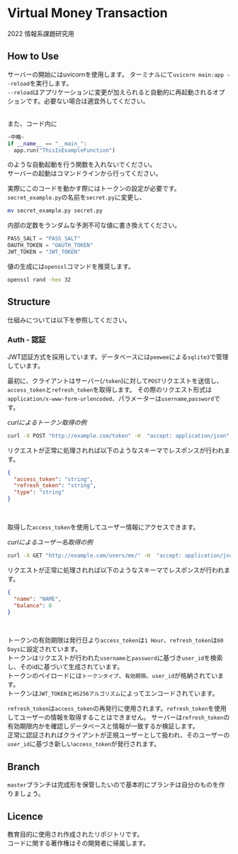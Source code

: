 # Virtual Money Transaction 
2022 情報系課題研究用 <br>

## How to Use
サーバーの開始にはuvicornを使用します。
ターミナルにて`uvicorn main:app --reload`を実行します。<br>
`--reload`はアプリケーションに変更が加えられると自動的に再起動されるオプションです。必要ない場合は適宜外してください。

<br>また、コード内に
```python
~中略~
if __name__ == "__main_":
  app.run("ThisIsExampleFunction")
```
のような自動起動を行う関数を入れないでください。<br>
サーバーの起動はコマンドラインから行ってください。
<br>

実際にこのコードを動かす際にはトークンの設定が必要です。<br>
`secret_example.py`の名前を`secret.py`に変更し、
```bash
mv secret_example.py secret.py
```

内部の定数をランダムな予測不可な値に書き換えてください。

```python
PASS_SALT = "PASS_SALT"
OAUTH_TOKEN = "OAUTH_TOKEN"
JWT_TOKEN = "JWT_TOKEN"
```

値の生成には`openssl`コマンドを推奨します。

```bash
openssl rand -hex 32
```

## Structure
仕組みについては以下を参照してください。

### Auth - 認証
JWT認証方式を採用しています。データベースには`peewee`による`sqlite3`で管理しています。<br>

最初に、クライアントはサーバー(`/token`)に対して`POST`リクエストを送信し、`access_token`と`refresh_token`を取得します。
その際のリクエスト形式は`application/x-www-form-urlencoded`、パラメーターは`username`,`password`です。<br>

_curlによるトークン取得の例_
```bash
curl -X POST "http://example.com/token" -H  "accept: application/json" -H  "Content-Type: application/x-www-form-urlencoded" -d "username=hoge&password=fuga
```

リクエストが正常に処理されれば以下のようなスキーマでレスポンスが行われます。

```json
{
  "access_token": "string",
  "refresh_token": "string",
  "type": "string"
}
```
<br>

取得した`access_token`を使用してユーザー情報にアクセスできます。<br>


_curlによるユーザー名取得の例_
```bash
curl -X GET "http://example.com/users/me/" -H  "accept: application/json" -H  "Authorization: Bearer access_token"
```

リクエストが正常に処理されれば以下のようなスキーマでレスポンスが行われます。

```json
{
  "name": "NAME",
  "balance": 0
}
```
<br>

トークンの有効期限は発行日より`access_token`は`1 Hour`、`refresh_token`は`60 Days`に設定されています。<br>
トークンはリクエストが行われた`username`と`password`に基づき`user_id`を検索し、そのidに基づいて生成されています。<br>
トークンのペイロードには`トークンタイプ`、`有効期限`、`user_id`が格納されています。<br>
トークンは`JWT_TOKEN`と`HS256アルゴリズム`によってエンコードされています。
<br>

`refresh_token`は`access_token`の再発行に使用されます。`refresh_token`を使用してユーザーの情報を取得することはできません。
サーバーは`refresh_token`の有効期限内かを確認しデータベースと情報が一致するか検証します。<br>
正常に認証されればクライアントが正規ユーザーとして扱われ、そのユーザーの`user_id`に基づき新しい`access_token`が発行されます。



## Branch
`master`ブランチは完成形を保管したいので基本的にブランチは自分のものを作りましょう。

## Licence
教育目的に使用され作成されたリポジトリです。
<br>コードに関する著作権はその開発者に帰属します。

